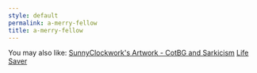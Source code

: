 ```yaml
---
style: default
permalink: a-merry-fellow
title: a-merry-fellow
---
```

You may also like:
[SunnyClockwork's Artwork - CotBG and Sarkicism](http://scp-wiki.net/sunny-art-cotbg-sarkicism)
[Life Saver](http://scp-wiki.net/life-saver)